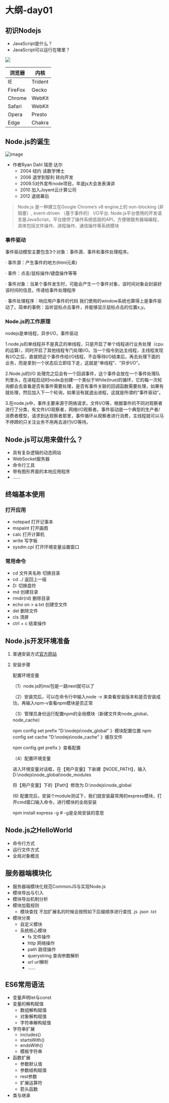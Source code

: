 # 大纲-day01
## 初识Nodejs
- JavaScript是什么？ 
- JavaScript可以运行在哪里？ 

![](img/1.png)

浏览器 | 内核    
-------|---------
IE     | Trident 
FireFox| Gecko   
Chrome | WebKit  
Safari | WebKit  
Opera  | Presto  
Edge   | Chakra  

## Node.js的诞生
![image](img/2.png)

- 作者Ryan Dahl 瑞恩·达尔
    + 2004 纽约 读数学博士 
    + 2006 退学到智利 转向开发 
    + 2009.5对外宣布node项目，年底js大会发表演讲 
    + 2010 加入Joyent云计算公司 
    + 2012 退居幕后

> Node.js 是一种建立在Google Chrome’s v8 engine上的 non-blocking (非阻塞）, event-driven （基于事件的） I/O平台. 
Node.js平台使用的开发语言是JavaScript，平台提供了操作系统低层的API，方便做服务器端编程，具体包括文件操作、进程操作、通信操作等系统模块

### 事件驱动

事件驱动模型主要包含3个对象：事件源、事件和事件处理程序。

· 事件源：产生事件的地方(html元素)

· 事件：点击/鼠标操作/键盘操作等等

· 事件对象：当某个事件发生时，可能会产生一个事件对象，该时间对象会封装好该时间的信息，传递给事件处理程序

· 事件处理程序：响应用户事件的代码 
我们使用的window系统也算得上是事件驱动了。简单的事例：监听鼠标点击事件，并能够显示鼠标点击的位置x,y。

### Node.js的工作原理

nodejs是单线程，异步I/O，事件驱动

1.node.js的单线程并不是真正的单线程，只是开启了单个线程进行业务处理（cpu的运算），同时开启了其他线程专门处理I/O。当一个指令到达主线程，主线程发现有I/O之后，直接把这个事件传给I/O线程，不会等待I/O结束后，再去处理下面的业务，而是拿到一个状态后立即往下走，这就是“单线程”、“异步I/O”。  

2.Node.js的I/O 处理完之后会有一个回调事件，这个事件会放在一个事件处理队列里头，在进程启动时node会创建一个类似于While(true)的循环，它的每一次轮询都会去查看是否有事件需要处理，是否有事件关联的回调函数需要处理，如果有就处理，然后加入下一个轮询，如果没有就退出进程，这就是所谓的“事件驱动”。

3.在node.js中，事件主要来源于网络请求，文件I/O等，根据事件的不同对观察者进行了分类，有文件I/O观察者，网络I/O观察者。事件驱动是一个典型的生产者/消费者模型，请求到达观察者那里，事件循环从观察者进行消费，主线程就可以马不停蹄的只关注业务不用再去进行I/O等待。

## Node.js可以用来做什么？

- 具有复杂逻辑的动态网站 
- WebSocket服务器 
- 命令行工具 
- 带有图形界面的本地应用程序 
- ......

## 终端基本使用

### 打开应用

- notepad 打开记事本
- mspaint 打开画图
- calc 打开计算机
- write 写字板
- sysdm.cpl 打开环境变量设置窗口

### 常用命令
- cd 文件夹名称 切换目录
- cd ../ 返回上一级
- D: 切换盘符
- md 创建目录
- rmdir(rd) 删除目录
- echo on > a.txt 创建空文件
- del 删除文件
- cls 清屏
- ctrl + c 结束操作

## Node.js开发环境准备

1. 普通安装方式[官方网站](https://nodejs.org/zh-cn/)

2. 安装步骤
   
    配置环境变量
    
    （1）node.js的msi包是一路next就可以了
    
    （2）安装完后，可以在命令行中输入node -v 来查看安装版本和是否安装成功，再输入npm-v查看npm模块是否正常
    
    （3）管理员身份运行配置npm的全局模块（新建文件夹node_global、node_cache）
    
      npm config set prefix "D:\nodejs\node_global"  》模块配置位置
      npm config set cache "D:\nodejs\node_cache"   》缓存文件
    
      npm config get prefix 》查看配置
    
    （4）配置环境变量
    
    进入环境变量对话框，在【用户变量】下新建【NODE_PATH】，输入D:\nodejs\node_global\node_modules
    
    将【用户变量】下的【Path】修改为 D:\nodejs\node_global
    
    (6) 配置完后，安装个module测试下，我们就安装最常用的express模块，打开cmd窗口输入命令，进行模块的全局安装
    
    npm install express -g      # -g是全局安装的意思
## Node.js之HelloWorld
- 命令行方式
- 运行文件方式
- 全局对象概览

## 服务器端模块化

- 服务器端模块化规范CommonJS与实现Node.js
- 模块导出与引入
- 模块导出机制分析
- 模块加载规则
    + 模块查找 不加扩展名的时候会按照如下后缀顺序进行查找 .js .json .txt
- 模块分类
    + 自定义模块
    + 系统核心模块
        * fs 文件操作
        * http 网络操作
        * path 路径操作
        * querystring 查询参数解析
        * url url解析
        * ......

## ES6常用语法
- 变量声明let与const
- 变量的解构赋值
    + 数组解构赋值
    + 对象解构赋值
    + 字符串解构赋值
- 字符串扩展
    + includes()
    + startsWith()
    + endsWith()
    + 模板字符串
- 函数扩展
    + 参数默认值
    + 参数结构赋值
    + rest参数
    + 扩展运算符
    + 箭头函数
- 类与继承